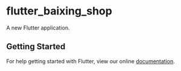 # flutter_baixing_shop

A new Flutter application.

## Getting Started

For help getting started with Flutter, view our online
[documentation](https://flutter.io/).

